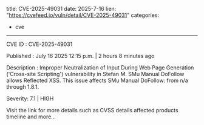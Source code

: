  
title: CVE-2025-49031
date: 2025-7-16
lien: "https://cvefeed.io/vuln/detail/CVE-2025-49031"
categories:
  - cve
---

CVE ID : CVE-2025-49031

Published :  July 16
2025
12:15 p.m. | 2 hours
8 minutes ago

Description : Improper Neutralization of Input During Web Page Generation ('Cross-site Scripting') vulnerability in Stefan M. SMu Manual DoFollow allows Reflected XSS. This issue affects SMu Manual DoFollow: from n/a through 1.8.1.

Severity: 7.1 | HIGH

Visit the link for more details
such as CVSS details
affected products
timeline
and more...
